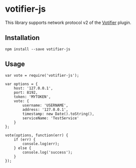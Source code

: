 # votifier-js

This library supports network protocol v2 of the [Votifier](http://dev.bukkit.org/bukkit-plugins/votifier/) plugin.

## Installation

`npm install --save votifier-js`

## Usage

    var vote = require('votifier-js');

    var options = {
        host: '127.0.0.1',
        port: 8192,
        token: 'MYTOKEN',
        vote: {
            username: 'USERNAME',
            address: '127.0.0.1',
            timestamp: new Date().toString(),
            serviceName: 'TestService'
        }
    };

    vote(options, function(err) {
        if (err) {
            console.log(err);
        } else {
            console.log('success');
        }
    });
